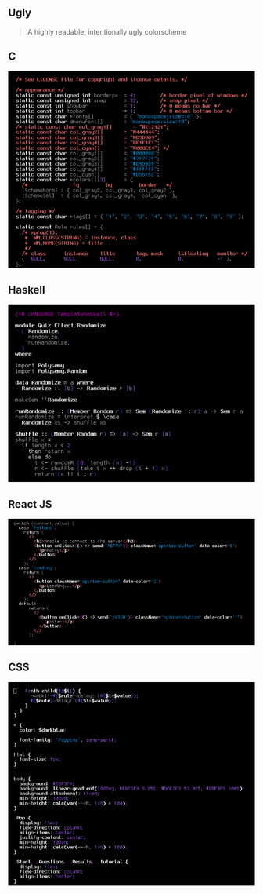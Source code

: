 ## Ugly
> A highly readable, intentionally ugly colorscheme

## C
![Ugly colorscheme C screenshot](./images/c.png)

## Haskell
![Ugly colorscheme Haskell screenshot](./images/haskell.png)

## React JS
![Ugly colorscheme React screenshot](./images/react.png)

## CSS
![Ugly colorscheme CSS screenshot](./images/css.png)
